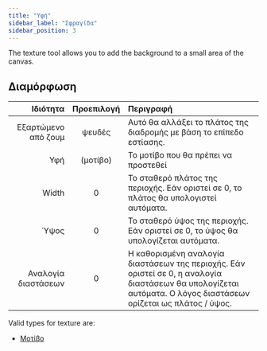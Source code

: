```yaml
---
title: "Υφή"
sidebar_label: "Σφραγίδα"
sidebar_position: 3
---
```


The texture tool allows you to add the background to a small area of the canvas.

## Διαμόρφωση

|            Ιδιότητα | Προεπιλογή | Περιγραφή                                                                                                                                                       |
| -------------------:|:----------:|:--------------------------------------------------------------------------------------------------------------------------------------------------------------- |
| Εξαρτώμενο από ζουμ |   ψευδές   | Αυτό θα αλλάξει το πλάτος της διαδρομής με βάση το επίπεδο εστίασης.                                                                                            |
|                 Υφή |  (μοτίβο)  | Το μοτίβο που θα πρέπει να προστεθεί                                                                                                                            |
|               Width |     0      | Το σταθερό πλάτος της περιοχής. Εάν οριστεί σε 0, το πλάτος θα υπολογιστεί αυτόματα.                                                                            |
|                Ύψος |     0      | Το σταθερό ύψος της περιοχής. Εάν οριστεί σε 0, το ύψος θα υπολογίζεται αυτόματα.                                                                               |
| Αναλογία διαστάσεων |     0      | Η καθορισμένη αναλογία διαστάσεων της περιοχής. Εάν οριστεί σε 0, η αναλογία διαστάσεων θα υπολογίζεται αυτόματα. Ο λόγος διαστάσεων ορίζεται ως πλάτος / ύψος. |

Valid types for texture are:

* [Μοτίβο](../background#pattern)
